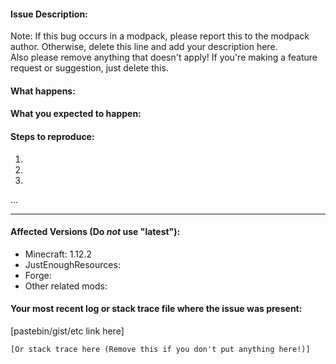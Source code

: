 #### Issue Description:
Note: If this bug occurs in a modpack, please report this to the modpack author. Otherwise, delete this line and add your description here.  
Also please remove anything that doesn't apply! If you're making a feature request or suggestion, just delete this.


#### What happens:



#### What you expected to happen:



#### Steps to reproduce:

1.
2.
3.
...

____
#### Affected Versions (Do *not* use "latest"):

- Minecraft: 1.12.2
- JustEnoughResources:
- Forge:
- Other related mods:

#### Your most recent log or stack trace file where the issue was present:

[pastebin/gist/etc link here]

```
[Or stack trace here (Remove this if you don't put anything here!)]
```
